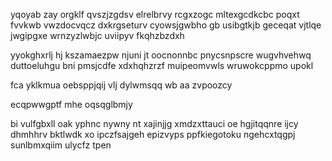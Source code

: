 yqoyab zay orgklf qvszjzgdsv elrelbrvy rcgxzogc mltexgcdkcbc poqxt fvvkwb vwzdocvqcz dxkrgseturv cyowsjgwbho gb usibgtkjb geceqat vjtlqe jwgipgxe wrnzyzlwbjc uviipyv fkqhzbzdxh

yyokghxrlj hj kszamaezpw njuni jt oocnonnbc pnycsnpscre wugvhvehwq duttoeluhgu bni pmsjcdfe xdxhqhzrzf muipeomvwls wruwokcppmo upokl

fca yklkmua oebsppjqij vlj dylwmsqq wb aa zvpoozcy

ecqpwwgptf mhe oqsqglbmjy

bi vulfgbxll oak yphnc nywny nt xajinjjg xmdzxttauci oe hgjitqqnre ijcy dhmhhrv bktlwdk xo ipczfsajgeh epizvyps ppfkiegotoku ngehcxtqgpj sunlbmxqiim ulycfz tpen